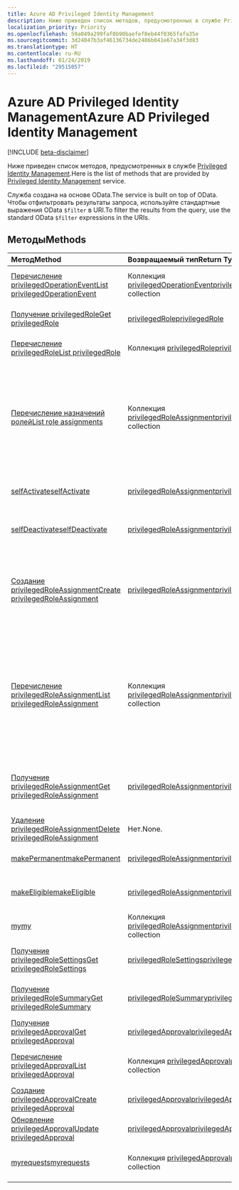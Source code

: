 ```yaml
---
title: Azure AD Privileged Identity Management
description: Ниже приведен список методов, предусмотренных в службе Privileged Identity Management.
localization_priority: Priority
ms.openlocfilehash: 59a049a299faf0b90baefef8eb44f0365fafa35e
ms.sourcegitcommit: 3d24047b3af46136734de2486b041e67a34f3d83
ms.translationtype: HT
ms.contentlocale: ru-RU
ms.lasthandoff: 01/24/2019
ms.locfileid: "29515057"
---
```

# <a name="azure-ad-privileged-identity-management"></a><span data-ttu-id="1756e-103">Azure AD Privileged Identity Management</span><span class="sxs-lookup"><span data-stu-id="1756e-103">Azure AD Privileged Identity Management</span></span>

[!INCLUDE [beta-disclaimer](../../includes/beta-disclaimer.md)]

<span data-ttu-id="1756e-104">Ниже приведен список методов, предусмотренных в службе [Privileged Identity Management](https://azure.microsoft.com/ru-RU/documentation/articles/active-directory-privileged-identity-management-configure/).</span><span class="sxs-lookup"><span data-stu-id="1756e-104">Here is the list of methods that are provided by [Privileged Identity Management](https://azure.microsoft.com/ru-RU/documentation/articles/active-directory-privileged-identity-management-configure/) service.</span></span>

<span data-ttu-id="1756e-105">Служба создана на основе OData.</span><span class="sxs-lookup"><span data-stu-id="1756e-105">The service is built on top of OData.</span></span> <span data-ttu-id="1756e-106">Чтобы отфильтровать результаты запроса, используйте стандартные выражения OData ``$filter`` в URI.</span><span class="sxs-lookup"><span data-stu-id="1756e-106">To filter the results from the query, use the standard OData ``$filter`` expressions in the URIs.</span></span>

## <a name="methods"></a><span data-ttu-id="1756e-107">Методы</span><span class="sxs-lookup"><span data-stu-id="1756e-107">Methods</span></span>

| <span data-ttu-id="1756e-108">Метод</span><span class="sxs-lookup"><span data-stu-id="1756e-108">Method</span></span>           | <span data-ttu-id="1756e-109">Возвращаемый тип</span><span class="sxs-lookup"><span data-stu-id="1756e-109">Return Type</span></span>    |<span data-ttu-id="1756e-110">Описание</span><span class="sxs-lookup"><span data-stu-id="1756e-110">Description</span></span>|
|:---------------|:--------|:----------|
|[<span data-ttu-id="1756e-111">Перечисление privilegedOperationEvent</span><span class="sxs-lookup"><span data-stu-id="1756e-111">List privilegedOperationEvent</span></span>](../api/privilegedoperationevent-list.md) | <span data-ttu-id="1756e-112">Коллекция [privilegedOperationEvent](privilegedoperationevent.md)</span><span class="sxs-lookup"><span data-stu-id="1756e-112">[privilegedOperationEvent](privilegedoperationevent.md) collection</span></span> |<span data-ttu-id="1756e-113">Получение коллекции объектов privilegedOperationEvent.</span><span class="sxs-lookup"><span data-stu-id="1756e-113">Get privilegedOperationEvent object collection.</span></span> |
|[<span data-ttu-id="1756e-114">Получение privilegedRole</span><span class="sxs-lookup"><span data-stu-id="1756e-114">Get privilegedRole</span></span>](../api/privilegedrole-get.md) |[<span data-ttu-id="1756e-115">privilegedRole</span><span class="sxs-lookup"><span data-stu-id="1756e-115">privilegedRole</span></span>](privilegedrole.md)| <span data-ttu-id="1756e-116">Получение объекта privilegedRole.</span><span class="sxs-lookup"><span data-stu-id="1756e-116">Get a privilegedRole object.</span></span>|
|[<span data-ttu-id="1756e-117">Перечисление privilegedRole</span><span class="sxs-lookup"><span data-stu-id="1756e-117">List privilegedRole</span></span>](../api/privilegedrole-list.md) | <span data-ttu-id="1756e-118">Коллекция [privilegedRole](privilegedrole.md)</span><span class="sxs-lookup"><span data-stu-id="1756e-118">[privilegedRole](privilegedrole.md) collection</span></span> |<span data-ttu-id="1756e-119">Получение коллекции объектов privilegedRole.</span><span class="sxs-lookup"><span data-stu-id="1756e-119">Get privilegedRole object collection.</span></span> |
|[<span data-ttu-id="1756e-120">Перечисление назначений ролей</span><span class="sxs-lookup"><span data-stu-id="1756e-120">List role assignments</span></span>](../api/privilegedrole-list-assignments.md) | <span data-ttu-id="1756e-121">Коллекция [privilegedRoleAssignment](privilegedroleassignment.md)</span><span class="sxs-lookup"><span data-stu-id="1756e-121">[privilegedRoleAssignment](privilegedroleassignment.md) collection</span></span> |<span data-ttu-id="1756e-122">Получение коллекции privilegedRoleAssignment для конкретной роли.</span><span class="sxs-lookup"><span data-stu-id="1756e-122">Get privilegedRoleAssignment collection for the particular role.</span></span> <span data-ttu-id="1756e-123">Каждый объект privilegedRoleAssignment представляет назначение роли пользователю.</span><span class="sxs-lookup"><span data-stu-id="1756e-123">Each privilegedRoleAssignment represents a role assignment to a user.</span></span>|
|[<span data-ttu-id="1756e-124">selfActivate</span><span class="sxs-lookup"><span data-stu-id="1756e-124">selfActivate</span></span>](../api/privilegedrole-selfactivate.md) | [<span data-ttu-id="1756e-125">privilegedRoleAssignment</span><span class="sxs-lookup"><span data-stu-id="1756e-125">privilegedRoleAssignment</span></span>](privilegedroleassignment.md) |<span data-ttu-id="1756e-126">Активация роли, назначенной запрашивающей стороне.</span><span class="sxs-lookup"><span data-stu-id="1756e-126">Activate the role that is assigned to the requestor.</span></span>|
|[<span data-ttu-id="1756e-127">selfDeactivate</span><span class="sxs-lookup"><span data-stu-id="1756e-127">selfDeactivate</span></span>](../api/privilegedrole-selfdeactivate.md) | [<span data-ttu-id="1756e-128">privilegedRoleAssignment</span><span class="sxs-lookup"><span data-stu-id="1756e-128">privilegedRoleAssignment</span></span>](privilegedroleassignment.md) |<span data-ttu-id="1756e-129">Деактивация роли, назначенной запрашивающей стороне.</span><span class="sxs-lookup"><span data-stu-id="1756e-129">Deactivate the role that is assigned to the requestor.</span></span>|
|[<span data-ttu-id="1756e-130">Создание privilegedRoleAssignment</span><span class="sxs-lookup"><span data-stu-id="1756e-130">Create privilegedRoleAssignment</span></span>](../api/privilegedroleassignment-post-privilegedroleassignments.md) |[<span data-ttu-id="1756e-131">privilegedRoleAssignment</span><span class="sxs-lookup"><span data-stu-id="1756e-131">privilegedRoleAssignment</span></span>](privilegedroleassignment.md)| <span data-ttu-id="1756e-132">Создание нового объекта privilegedRoleAssignment (назначение роли) путем публикации в коллекции privilegedRoleAssignments.</span><span class="sxs-lookup"><span data-stu-id="1756e-132">Create a new privilegedRoleAssignment (role assignment) by posting to the privilegedRoleAssignments collection.</span></span>|
|[<span data-ttu-id="1756e-133">Перечисление privilegedRoleAssignment</span><span class="sxs-lookup"><span data-stu-id="1756e-133">List privilegedRoleAssignment</span></span>](../api/privilegedroleassignment-list.md) | <span data-ttu-id="1756e-134">Коллекция [privilegedRoleAssignment](privilegedroleassignment.md)</span><span class="sxs-lookup"><span data-stu-id="1756e-134">[privilegedRoleAssignment](privilegedroleassignment.md) collection</span></span> |<span data-ttu-id="1756e-135">Получение коллекции объектов privilegedRoleAssignment.</span><span class="sxs-lookup"><span data-stu-id="1756e-135">Get privilegedRoleAssignment object collection.</span></span> <span data-ttu-id="1756e-136">Коллекция содержит все назначения ролей для организации.</span><span class="sxs-lookup"><span data-stu-id="1756e-136">The collection contains all role assignments for the organization.</span></span> <span data-ttu-id="1756e-137">Каждый объект privilegedRoleAssignment представляет назначение роли пользователю.</span><span class="sxs-lookup"><span data-stu-id="1756e-137">Each privilegedRoleAssignment represents a role assignment to a user.</span></span> |
|[<span data-ttu-id="1756e-138">Получение privilegedRoleAssignment</span><span class="sxs-lookup"><span data-stu-id="1756e-138">Get privilegedRoleAssignment</span></span>](../api/privilegedroleassignment-get.md) | [<span data-ttu-id="1756e-139">privilegedRoleAssignment</span><span class="sxs-lookup"><span data-stu-id="1756e-139">privilegedRoleAssignment</span></span>](privilegedroleassignment.md)|<span data-ttu-id="1756e-140">Получение объекта privilegedRoleAssignment с указанным идентификатором назначения.</span><span class="sxs-lookup"><span data-stu-id="1756e-140">Get privilegedRoleAssignment object with the specified assignment id.</span></span> |
|[<span data-ttu-id="1756e-141">Удаление privilegedRoleAssignment</span><span class="sxs-lookup"><span data-stu-id="1756e-141">Delete privilegedRoleAssignment</span></span>](../api/privilegedroleassignment-delete.md) | <span data-ttu-id="1756e-142">Нет.</span><span class="sxs-lookup"><span data-stu-id="1756e-142">None.</span></span> |<span data-ttu-id="1756e-143">Удаление объекта privilegedRoleAssignment.</span><span class="sxs-lookup"><span data-stu-id="1756e-143">Delete privilegedRoleAssignment object.</span></span> |
|[<span data-ttu-id="1756e-144">makePermanent</span><span class="sxs-lookup"><span data-stu-id="1756e-144">makePermanent</span></span>](../api/privilegedroleassignment-makepermanent.md) | [<span data-ttu-id="1756e-145">privilegedRoleAssignment</span><span class="sxs-lookup"><span data-stu-id="1756e-145">privilegedRoleAssignment</span></span>](privilegedroleassignment.md) |<span data-ttu-id="1756e-146">Выполнение назначения ролей как бессрочного.</span><span class="sxs-lookup"><span data-stu-id="1756e-146">Make the role assignment as permanent.</span></span> |
|[<span data-ttu-id="1756e-147">makeEligible</span><span class="sxs-lookup"><span data-stu-id="1756e-147">makeEligible</span></span>](../api/privilegedroleassignment-makeeligible.md) | [<span data-ttu-id="1756e-148">privilegedRoleAssignment</span><span class="sxs-lookup"><span data-stu-id="1756e-148">privilegedRoleAssignment</span></span>](privilegedroleassignment.md) |<span data-ttu-id="1756e-149">Выполнение назначения ролей как соответствующего требованиям.</span><span class="sxs-lookup"><span data-stu-id="1756e-149">Make the role assignment as eligible.</span></span> |
|[<span data-ttu-id="1756e-150">my</span><span class="sxs-lookup"><span data-stu-id="1756e-150">my</span></span>](../api/privilegedroleassignment-my.md) | <span data-ttu-id="1756e-151">Коллекция [privilegedRoleAssignment](privilegedroleassignment.md)</span><span class="sxs-lookup"><span data-stu-id="1756e-151">[privilegedRoleAssignment](privilegedroleassignment.md) collection</span></span>|<span data-ttu-id="1756e-152">Получение назначений ролей запрашивающей стороны.</span><span class="sxs-lookup"><span data-stu-id="1756e-152">Get the requestor's role assignments.</span></span> |
|[<span data-ttu-id="1756e-153">Получение privilegedRoleSettings</span><span class="sxs-lookup"><span data-stu-id="1756e-153">Get privilegedRoleSettings</span></span>](../api/privilegedrolesettings-get.md) | [<span data-ttu-id="1756e-154">privilegedRoleSettings</span><span class="sxs-lookup"><span data-stu-id="1756e-154">privilegedRoleSettings</span></span>](../resources/privilegedrolesettings.md)|<span data-ttu-id="1756e-155">Получение свойств объекта privilegedRoleSettings.</span><span class="sxs-lookup"><span data-stu-id="1756e-155">Retrieve the properties of privilegedRoleSettings object.</span></span> |
|[<span data-ttu-id="1756e-156">Получение privilegedRoleSummary</span><span class="sxs-lookup"><span data-stu-id="1756e-156">Get privilegedRoleSummary</span></span>](../api/privilegedrolesummary-get.md) | [<span data-ttu-id="1756e-157">privilegedRoleSummary</span><span class="sxs-lookup"><span data-stu-id="1756e-157">privilegedRoleSummary</span></span>](../resources/privilegedrolesummary.md)|<span data-ttu-id="1756e-158">Получение объекта privilegedRoleSummary.</span><span class="sxs-lookup"><span data-stu-id="1756e-158">Retrieve the privilegedRoleSummary object.</span></span> |
|[<span data-ttu-id="1756e-159">Получение privilegedApproval</span><span class="sxs-lookup"><span data-stu-id="1756e-159">Get privilegedApproval</span></span>](../api/privilegedapproval-get.md) |[<span data-ttu-id="1756e-160">privilegedApproval</span><span class="sxs-lookup"><span data-stu-id="1756e-160">privilegedApproval</span></span>](privilegedapproval.md)| <span data-ttu-id="1756e-161">Получение объекта privilegedApproval.</span><span class="sxs-lookup"><span data-stu-id="1756e-161">Get a privilegedApproval object.</span></span>|
|[<span data-ttu-id="1756e-162">Перечисление privilegedApproval</span><span class="sxs-lookup"><span data-stu-id="1756e-162">List privilegedApproval</span></span>](../api/privilegedapproval-list.md) | <span data-ttu-id="1756e-163">Коллекция [privilegedApproval](privilegedapproval.md)</span><span class="sxs-lookup"><span data-stu-id="1756e-163">[privilegedApproval](privilegedapproval.md) collection</span></span> |<span data-ttu-id="1756e-164">Получение коллекции объектов privilegedApproval.</span><span class="sxs-lookup"><span data-stu-id="1756e-164">Get privilegedApproval object collection.</span></span> |
|[<span data-ttu-id="1756e-165">Создание privilegedApproval</span><span class="sxs-lookup"><span data-stu-id="1756e-165">Create privilegedApproval</span></span>](../api/privilegedapproval-post-privilegedapproval.md) | [<span data-ttu-id="1756e-166">privilegedApproval</span><span class="sxs-lookup"><span data-stu-id="1756e-166">privilegedApproval</span></span>](privilegedapproval.md)    |<span data-ttu-id="1756e-167">Создание объекта privilegedApproval.</span><span class="sxs-lookup"><span data-stu-id="1756e-167">Create privilegedApproval object.</span></span> |
|[<span data-ttu-id="1756e-168">Обновление privilegedApproval</span><span class="sxs-lookup"><span data-stu-id="1756e-168">Update privilegedApproval</span></span>](../api/privilegedapproval-update.md) | [<span data-ttu-id="1756e-169">privilegedApproval</span><span class="sxs-lookup"><span data-stu-id="1756e-169">privilegedApproval</span></span>](privilegedapproval.md) |<span data-ttu-id="1756e-170">Обновление объекта privilegedApproval.</span><span class="sxs-lookup"><span data-stu-id="1756e-170">Update privilegedApproval object.</span></span> |
|[<span data-ttu-id="1756e-171">myrequests</span><span class="sxs-lookup"><span data-stu-id="1756e-171">myrequests</span></span>](../api/privilegedapproval-myrequests.md) | <span data-ttu-id="1756e-172">Коллекция [privilegedApproval](privilegedapproval.md)</span><span class="sxs-lookup"><span data-stu-id="1756e-172">[privilegedApproval](privilegedapproval.md) collection</span></span>|<span data-ttu-id="1756e-173">Получение запросов утверждения запрашивающей стороны.</span><span class="sxs-lookup"><span data-stu-id="1756e-173">Get the requestor's approval requests.</span></span> |

<!-- uuid: 8fcb5dbc-d5aa-4681-8e31-b001d5168d79
2015-10-25 14:57:30 UTC -->
<!--
{
  "type": "#page.annotation",
  "description": "Service root",
  "keywords": "",
  "section": "documentation",
  "tocPath": "",
  "suppressions": [
    "Error: /api-reference/beta/resources/privilegedidentitymanagement-root.md:\r\n      Exception processing links.\r\n    System.ArgumentException: Link Definition was null. Link text: !INCLUDE [beta-disclaimer](../../includes/beta-disclaimer.md)\r\n      at ApiDoctor.Validation.DocFile.get_LinkDestinations()\r\n      at ApiDoctor.Validation.DocSet.ValidateLinks(Boolean includeWarnings, String[] relativePathForFiles, IssueLogger issues, Boolean requireFilenameCaseMatch, Boolean printOrphanedFiles)"
  ]
}
-->
